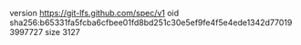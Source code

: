 version https://git-lfs.github.com/spec/v1
oid sha256:b65331fa5fcba6cfbee01fd8bd251c30e5ef9fe4f5e4ede1342d770193997727
size 3127
